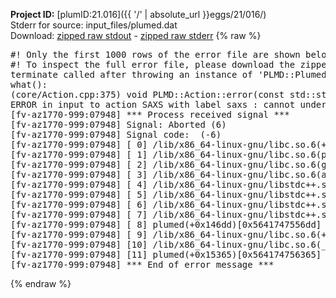 **Project ID:** [plumID:21.016]({{ '/' | absolute_url }}eggs/21/016/)  
Stderr for source:  input_files/plumed.dat   
Download: [zipped raw stdout](plumed.dat.plumed.stdout.txt.zip) - [zipped raw stderr](plumed.dat.plumed.stderr.txt.zip) 
{% raw %}
<pre>
#! Only the first 1000 rows of the error file are shown below
#! To inspect the full error file, please download the zipped raw stderr file above
terminate called after throwing an instance of 'PLMD::Plumed::ExceptionError'
what():
(core/Action.cpp:375) void PLMD::Action::error(const std::string&) const
ERROR in input to action SAXS with label saxs : cannot understand the following words from the input line : SCALEINT=1
[fv-az1770-999:07948] *** Process received signal ***
[fv-az1770-999:07948] Signal: Aborted (6)
[fv-az1770-999:07948] Signal code:  (-6)
[fv-az1770-999:07948] [ 0] /lib/x86_64-linux-gnu/libc.so.6(+0x45330)[0x7f15be445330]
[fv-az1770-999:07948] [ 1] /lib/x86_64-linux-gnu/libc.so.6(pthread_kill+0x11c)[0x7f15be49eb2c]
[fv-az1770-999:07948] [ 2] /lib/x86_64-linux-gnu/libc.so.6(gsignal+0x1e)[0x7f15be44527e]
[fv-az1770-999:07948] [ 3] /lib/x86_64-linux-gnu/libc.so.6(abort+0xdf)[0x7f15be4288ff]
[fv-az1770-999:07948] [ 4] /lib/x86_64-linux-gnu/libstdc++.so.6(+0xa5ff5)[0x7f15be8a5ff5]
[fv-az1770-999:07948] [ 5] /lib/x86_64-linux-gnu/libstdc++.so.6(+0xbb0da)[0x7f15be8bb0da]
[fv-az1770-999:07948] [ 6] /lib/x86_64-linux-gnu/libstdc++.so.6(_ZSt10unexpectedv+0x0)[0x7f15be8a5a55]
[fv-az1770-999:07948] [ 7] /lib/x86_64-linux-gnu/libstdc++.so.6(+0xa5a6f)[0x7f15be8a5a6f]
[fv-az1770-999:07948] [ 8] plumed(+0x146dd)[0x5641747556dd]
[fv-az1770-999:07948] [ 9] /lib/x86_64-linux-gnu/libc.so.6(+0x2a1ca)[0x7f15be42a1ca]
[fv-az1770-999:07948] [10] /lib/x86_64-linux-gnu/libc.so.6(__libc_start_main+0x8b)[0x7f15be42a28b]
[fv-az1770-999:07948] [11] plumed(+0x15365)[0x564174756365]
[fv-az1770-999:07948] *** End of error message ***
</pre>
{% endraw %}
